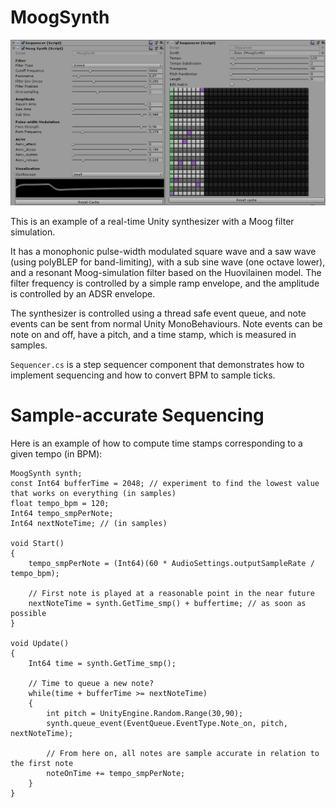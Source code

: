 # MoogSynth

![screenshot](https://github.com/schmid/MoogSynth/blob/master/screenshot.png "Screenshot")

This is an example of a real-time Unity synthesizer with a Moog filter simulation.

It has a monophonic pulse-width modulated square wave and a saw wave (using polyBLEP for band-limiting), with a sub sine wave (one octave lower), and a resonant Moog-simulation filter based on the Huovilainen model. The filter frequency is controlled by a simple ramp envelope, and the amplitude is controlled by an ADSR envelope.

The synthesizer is controlled using a thread safe event queue, and note events can be sent from normal Unity MonoBehaviours.
Note events can be note on and off, have a pitch, and a time stamp, which is measured in samples.

`Sequencer.cs` is a step sequencer component that demonstrates how to implement sequencing and how to convert BPM to sample ticks.

# Sample-accurate Sequencing

Here is an example of how to compute time stamps corresponding to a given tempo (in BPM):

    MoogSynth synth;
    const Int64 bufferTime = 2048; // experiment to find the lowest value that works on everything (in samples)
    float tempo_bpm = 120;
    Int64 tempo_smpPerNote;
    Int64 nextNoteTime; // (in samples)

    void Start()
    {
        tempo_smpPerNote = (Int64)(60 * AudioSettings.outputSampleRate / tempo_bpm);

        // First note is played at a reasonable point in the near future
        nextNoteTime = synth.GetTime_smp() + buffertime; // as soon as possible
    }

    void Update()
    {
        Int64 time = synth.GetTime_smp();

        // Time to queue a new note?
        while(time + bufferTime >= nextNoteTime)
        {
            int pitch = UnityEngine.Random.Range(30,90);
            synth.queue_event(EventQueue.EventType.Note_on, pitch, nextNoteTime);

            // From here on, all notes are sample accurate in relation to the first note
            noteOnTime += tempo_smpPerNote;
        }
    }


